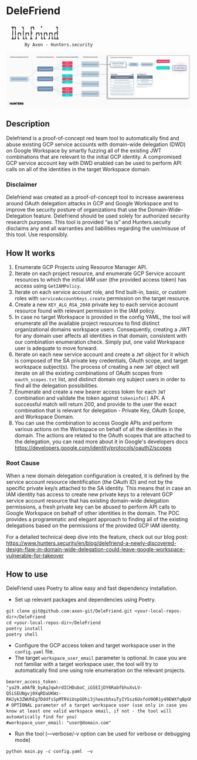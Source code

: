 # DeleFriend
```                                    
  ┳┓  ┓  ┏┓  •     ┓
  ┃┃┏┓┃┏┓┣ ┏┓┓┏┓┏┓┏┫
  ┻┛┗ ┗┗ ┻ ┛ ┗┗ ┛┗┗┻
       By Axon - Hunters.security
```

  ![image text](https://github.com/axon-git/DeleFriend/blob/main/DeleFriend%2022.11%20v2%20concept.jpg)


## Description
Delefriend is a proof-of-concept red team tool to automatically find and abuse existing GCP service accounts with domain-wide delegation (DWD) on Google Workspace by smartly fuzzing all of the existing JWT combinations that are relevant to the initial GCP identity. A compromised GCP service account key with DWD enabled can be used to perform API calls on all of the identities in the target Workspace domain. 

### Disclaimer
Delefriend was created as a proof-of-concept tool to increase awareness around OAuth delegation attacks in GCP and Google Workspace and to improve the security posture of organizations that use the Domain-Wide-Delegation feature. Delefriend should be used solely for authorized security research purposes. This tool is provided “as is” and Hunters.secuity disclaims any and all warranties and liabilities regarding the use/misuse of this tool. Use responsibly.


## <b> How It works </b>
1. Enumerate GCP Projects using Resource Manager API. 
2. Iterate on each project resource, and enumerate GCP Service account resources to which the initial IAM user (the provided access token) has access using `GetIAMPolicy`.
3. Iterate on each service account role, and find built-in, basic, or custom roles with `serviceAccountKeys.create` permission on the target resource. 
4. Create a new `KEY_ALG_RSA_2048` private key to each service account resource found with relevant permission in the IAM policy.
5. In case no target Workspace is provided in the config YAML, the tool will enumerate all the available project resources to find distinct organizational domains workspace users. Consequently, creating a JWT for any domain user affects all identities in that domain, consistent with our combination enumeration check. Simply put, one valid Workspace user is adequate to move forward.
7. Iterate on each new service account and create a `JWT` object for it which is composed of the SA private key credentials, OAuth scope, and target workspace subject(s). The process of creating a new `JWT` object will iterate on all the existing combinations of OAuth scopes from `oauth_scopes.txt` list, and distinct domain org subject users in order to find all the delegation possibilities. 
8. Enumerate and create a new bearer access token for each `JWT` combination and validate the token against `tokeninfo()` API. A successful match will return 200, and provide to the user the exact combination that is relevant for delegation - Private Key, OAuth Scope, and Workspace Domain.
9. You can use the combination to access Google APIs and perform various actions on the Workspace on behalf of all the identities in the domain. The actions are related to the OAuth scopes that are attached to the delegation, you can read more about it in Google's developers docs https://developers.google.com/identity/protocols/oauth2/scopes

### Root Cause
When a new domain delegation configuration is created, it is defined by the service account resource identification (the OAuth ID) and not by the specific private key/s attached to the SA identity. This means that in case an IAM identity has access to create new private keys to a relevant GCP service account resource that has existing domain-wide delegation permissions, a fresh private key can be abused to perform API calls to Google Workspace on behalf of other identities in the domain. The POC provides a programmatic and elegant approach to finding all of the existing delegations based on the permissions of the provided GCP IAM identity. 

For a detailed technical deep dive into the feature, check out our blog post: https://www.hunters.security/en/blog/delefriend-a-newly-discovered-design-flaw-in-domain-wide-delegation-could-leave-google-workspace-vulnerable-for-takeover


## How to use
DeleFriend uses Poetry to allow easy and fast dependency installation. 

- Set up relevant packages and dependencies using Poetry. 
```
git clone git@github.com:axon-git/DeleFriend.git <your-local-repos-dir>/DeleFriend
cd <your-local-repos-dir>/DeleFriend
poetry install
poetry shell
```

- Configure the GCP access token and target workspace user in the `config.yaml` file.
- The target `workspace_user_email` parameter is optional. In case you are not familiar with a target workspace user, the tool will try to automatically find one using role enumeration on the relevant projects.
```
bearer_access_token: "ya29.a0AfB_byAqJqwhrdICHDuboC_iG5EIjDY6RabfbhuXvLV-Q5iSEUNgvj0XqRDaUKWz-RHJyk3ZWUhEg7DddfsSpMTRViUspGOhi3jheezbhxuTyIY5sz6UxfoV0OR1y49EWXfqBpGMxwg96bBsc9PwCIYHlyql0H7vQl1Ue3b8VGGBaCgYKAR0SARISFQHGX2MiQn..."
# OPTIONAL parameter of a target workspace user (use only in case you know at least one valid workspace email, if not - the tool will automatically find for you)
#workspace_user_email: "user@domain.com"
```
- Run the tool (—verbose/-v option can be used for verbose or debugging mode)
```
python main.py -c config.yaml  —v
```

